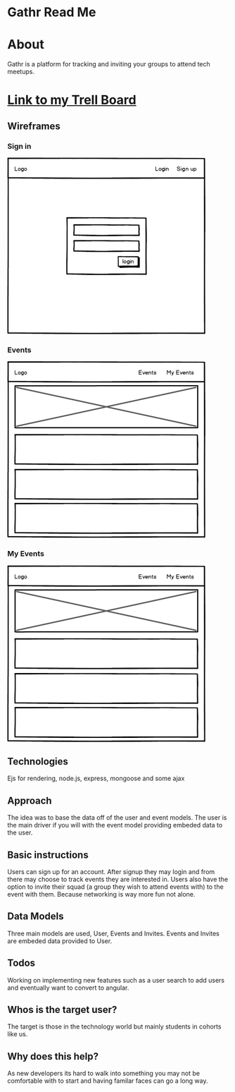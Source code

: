 # Gathr Read Me 

# About
Gathr is a platform for tracking and inviting your groups to attend tech meetups. 


# [Link to my Trell Board](https://trello.com/b/NS1sQqPr/project-2-gathr)


## Wireframes
### Sign in
![alt text](./public/images/mock1.png "Signin mockup")

### Events
![alt text](./public/images/mock2.png "Events mockup")

### My Events
![alt text](./public/images/mock2.png "My Events mockup")


## Technologies
Ejs for rendering, node.js, express, mongoose and some ajax


## Approach
The idea was to base the data off of the user and event models. The user is the main driver if you will with the event model providing embeded data to the user.

## Basic instructions
Users can sign up for an account. After signup they may login and from there may choose to track events they are interested in. Users also have the option to invite their squad (a group they wish to attend events with) to the event with them. Because networking is way more fun not alone.


## Data Models
Three main models are used, User, Events and Invites. Events and Invites are embeded data provided to User. 

## Todos
Working on implementing new features such as a user search to add users and eventually want to convert to angular.

## Whos is the target user?
The target is those in the technology world but mainly students in cohorts like us.

## Why does this help?
As new developers its hard to walk into something you may not be comfortable with to start and having familar faces can go a long way.
